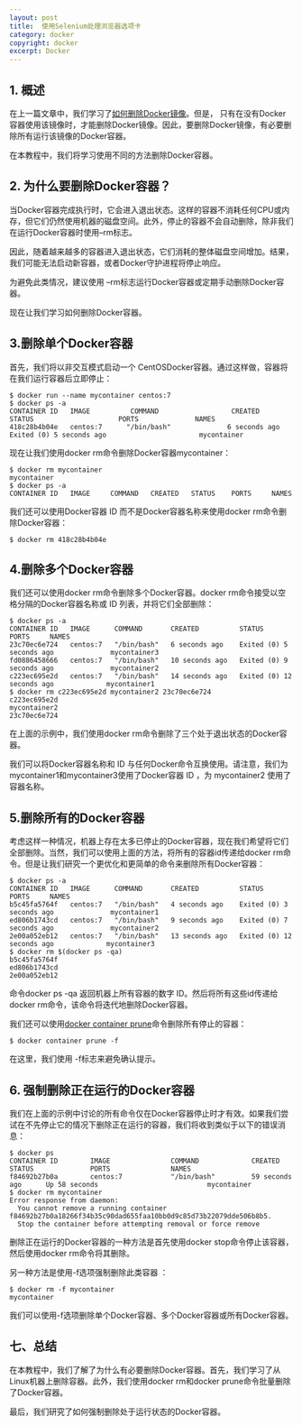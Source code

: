 ```yaml
---
layout: post
title:  使用Selenium处理浏览器选项卡
category: docker
copyright: docker
excerpt: Docker
---
```


## 1. 概述

在上一篇文章中，我们学习了[如何删除Docker镜像](https://www.baeldung.com/ops/docker-removing-images)。但是， 只有在没有Docker容器使用该镜像时，才能删除Docker镜像。因此，要删除Docker镜像，有必要删除所有运行该镜像的Docker容器。

在本教程中，我们将学习使用不同的方法删除Docker容器。

## 2. 为什么要删除Docker容器？

当Docker容器完成执行时，它会进入退出状态。这样的容器不消耗任何CPU或内存，但它们仍然使用机器的磁盘空间。此外，停止的容器不会自动删除，除非我们在运行Docker容器时使用–rm标志。

因此，随着越来越多的容器进入退出状态，它们消耗的整体磁盘空间增加。结果，我们可能无法启动新容器，或者Docker守护进程将停止响应。

为避免此类情况，建议使用 –rm标志运行Docker容器或定期手动删除Docker容器。

现在让我们学习如何删除Docker容器。

## 3.删除单个Docker容器

首先，我们将以非交互模式启动一个 CentOSDocker容器。通过这样做，容器将在我们运行容器后立即停止：

```shell
$ docker run --name mycontainer centos:7
$ docker ps -a
CONTAINER ID   IMAGE          COMMAND                  CREATED         STATUS                     PORTS              NAMES
418c28b4b04e   centos:7      "/bin/bash"              6 seconds ago   Exited (0) 5 seconds ago                       mycontainer
```

现在让我们使用docker rm命令删除Docker容器mycontainer：

```shell
$ docker rm mycontainer
mycontainer
$ docker ps -a
CONTAINER ID   IMAGE     COMMAND   CREATED   STATUS    PORTS     NAMES

```

我们还可以使用Docker容器 ID 而不是Docker容器名称来使用docker rm命令删除Docker容器：

```shell
$ docker rm 418c28b4b04e
```

## 4.删除多个Docker容器

我们还可以使用docker rm命令删除多个Docker容器。docker rm命令接受以空格分隔的Docker容器名称或 ID 列表，并将它们全部删除：

```shell
$ docker ps -a
CONTAINER ID   IMAGE      COMMAND       CREATED          STATUS                      PORTS     NAMES
23c70ec6e724   centos:7   "/bin/bash"   6 seconds ago    Exited (0) 5 seconds ago              mycontainer3
fd0886458666   centos:7   "/bin/bash"   10 seconds ago   Exited (0) 9 seconds ago              mycontainer2
c223ec695e2d   centos:7   "/bin/bash"   14 seconds ago   Exited (0) 12 seconds ago             mycontainer1
$ docker rm c223ec695e2d mycontainer2 23c70ec6e724
c223ec695e2d
mycontainer2
23c70ec6e724
```

在上面的示例中，我们使用docker rm命令删除了三个处于退出状态的Docker容器。

我们可以将Docker容器名称和 ID 与任何Docker命令互换使用。请注意，我们为mycontainer1和mycontainer3使用了Docker容器 ID ，为 mycontainer2 使用了容器名称。 

## 5.删除所有的Docker容器

考虑这样一种情况，机器上存在太多已停止的Docker容器，现在我们希望将它们全部删除。当然，我们可以使用上面的方法，将所有的容器id传递给docker rm命令。但是让我们研究一个更优化和更简单的命令来删除所有Docker容器：

```shell
$ docker ps -a
CONTAINER ID   IMAGE      COMMAND       CREATED          STATUS                      PORTS     NAMES
b5c45fa5764f   centos:7   "/bin/bash"   4 seconds ago    Exited (0) 3 seconds ago              mycontainer1
ed806b1743cd   centos:7   "/bin/bash"   9 seconds ago    Exited (0) 7 seconds ago              mycontainer2
2e00a052eb12   centos:7   "/bin/bash"   13 seconds ago   Exited (0) 12 seconds ago             mycontainer3
$ docker rm $(docker ps -qa)
b5c45fa5764f
ed806b1743cd
2e00a052eb12
```

命令docker ps -qa 返回机器上所有容器的数字 ID。然后将所有这些id传递给docker rm命令，该命令将迭代地删除Docker容器。

我们还可以使用[docker container prune](https://docs.docker.com/engine/reference/commandline/container_prune/)命令删除所有停止的容器：

```shell
$ docker container prune -f
```

在这里，我们使用 -f标志来避免确认提示。

## 6. 强制删除正在运行的Docker容器

我们在上面的示例中讨论的所有命令仅在Docker容器停止时才有效。如果我们尝试在不先停止它的情况下删除正在运行的容器，我们将收到类似于以下的错误消息：

```shell
$ docker ps
CONTAINER ID        IMAGE               COMMAND             CREATED             STATUS              PORTS               NAMES
f84692b27b0a        centos:7            "/bin/bash"         59 seconds ago      Up 58 seconds                           mycontainer
$ docker rm mycontainer
Error response from daemon:
  You cannot remove a running container f84692b27b0a18266f34b35c90dad655faa10bb0d9c85d73b22079dde506b8b5.
  Stop the container before attempting removal or force remove
```

删除正在运行的Docker容器的一种方法是首先使用docker stop命令停止该容器，然后使用docker rm命令将其删除。

另一种方法是使用-f选项强制删除此类容器 ：

```shell
$ docker rm -f mycontainer
mycontainer
```

我们可以使用-f选项删除单个Docker容器、多个Docker容器或所有Docker容器。

## 七、总结

在本教程中，我们了解了为什么有必要删除Docker容器。首先，我们学习了从Linux机器上删除容器。此外，我们使用docker rm和docker prune命令批量删除了Docker容器。

最后，我们研究了如何强制删除处于运行状态的Docker容器。

